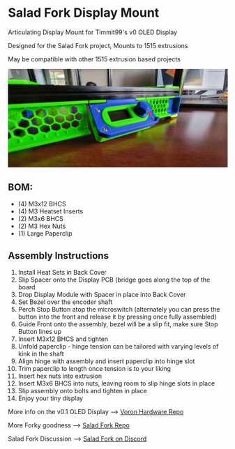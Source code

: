 # Salad Fork Display Mount
Articulating Display Mount for Timmit99's v0 OLED Display

Designed for the Salad Fork project, Mounts to 1515 extrusions

May be compatible with other 1515 extrusion based projects

![View 1](Images/Display_Mount_1500.jpg)

## BOM:
- (4) M3x12 BHCS
- (4) M3 Heatset Inserts
- (2) M3x6 BHCS
- (2) M3 Hex Nuts
- (1) Large Paperclip

## Assembly Instructions
1. Install Heat Sets in Back Cover
2. Slip Spacer onto the Display PCB (bridge goes along the top of the board
3. Drop Display Module with Spacer in place into Back Cover
4. Set Bezel over the encoder shaft
5. Perch Stop Button atop the microswitch (alternately you can press the button into the front and release it by pressing once fully assembled)
6. Guide Front onto the assembly, bezel will be a slip fit, make sure Stop Button lines up
7. Insert M3x12 BHCS and tighten
8. Unfold paperclip - hinge tension can be tailored with varying levels of kink in the shaft
9. Align hinge with assembly and insert paperclip into hinge slot
10. Trim paperclip to length once tension is to your liking
11. Insert hex nuts into extrusion
12. Insert M3x6 BHCS into nuts, leaving room to slip hinge slots in place
13. Slip assembly onto bolts and tighten in place
14. Enjoy your tiny display 

More info on the v0.1 OLED Display --> [Voron Hardware Repo](https://github.com/VoronDesign/Voron-Hardware/tree/master/V0_Display)

More Forky goodness --> [Salad Fork Repo](https://github.com/Yeriwyn/Salad_Fork)

Salad Fork Discussion --> [Salad Fork on Discord](https://discord.gg/RHtQhxPF)
